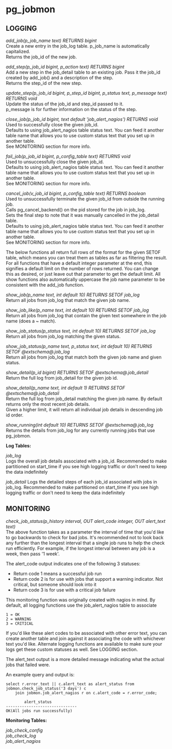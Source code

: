 pg_jobmon
=========

LOGGING
-------

*add_job(p_job_name text) RETURNS bigint*  
    Create a new entry in the job_log table. p_job_name is automatically capitalized.   
    Returns the job_id of the new job.  

*add_step(p_job_id bigint, p_action text) RETURNS bigint*  
    Add a new step in the job_detail table to an existing job. Pass it the job_id  
    created by add_job() and a description of the step.  
    Returns the step_id of the new step.

*update_step(p_job_id bigint, p_step_id bigint, p_status text, p_message text) RETURNS void*  
    Update the status of the job_id and step_id passed to it.  
    p_message is for further information on the status of the step.  
    
*close_job(p_job_id bigint, text default 'job_alert_nagios') RETURNS void*  
    Used to successfully close the given job_id.  
    Defaults to using job_alert_nagios table status text. You can feed it another table name
    that allows you to use custom status text that you set up in another table.  
    See MONITORING section for more info.  
    
*fail_job(p_job_id bigint, p_config_table text) RETURNS void*  
    Used to unsuccessfully close the given job_id.  
    Defaults to using job_alert_nagios table status text. You can feed it another table name
    that allows you to use custom status text that you set up in another table.  
    See MONITORING section for more info.  
    
*cancel_job(v_job_id bigint, p_config_table text) RETURNS boolean*  
    Used to unsuccessfully terminate the given job_id from outside the running job.  
    Calls pg_cancel_backend() on the pid stored for the job in job_log.  
    Sets the final step to note that it was manually cancelled in the job_detail table.  
    Defaults to using job_alert_nagios table status text. You can feed it another table name
    that allows you to use custom status text that you set up in another table.  
    See MONITORING section for more info.

The below functions all return full rows of the format for the given SETOF table, which means you can treat them as tables as far as filtering the result. For all functions that have a default integer parameter at the end, this signifies a default limit on the number of rows returned. You can change this as desired, or just leave out that parameter to get the default limit.
All show functions also automatically uppercase the job name parameter to be consistent with the add_job function.

*show_job(p_name text, int default 10) RETURNS SETOF job_log*  
    Return all jobs from job_log that match the given job name. 

*show_job_like(p_name text, int default 10) RETURNS SETOF job_log*  
    Return all jobs from job_log that contain the given text somewhere in the job name (does a ~ match).

*show_job_status(p_status text, int default 10) RETURNS SETOF job_log*  
    Return all jobs from job_log matching the given status.

*show_job_status(p_name text, p_status text, int default 10) RETURNS SETOF @extschema@.job_log*  
    Return all jobs from job_log that match both the given job name and given status.

*show_detail(p_id bigint) RETURNS SETOF @extschema@.job_detail*  
    Return the full log from job_detail for the given job id.

*show_detail(p_name text, int default 1) RETURNS SETOF @extschema@.job_detail*  
    Return the full log from job_detail matching the given job name. By default returns only the most recent job details.  
    Given a higher limit, it will return all individual job details in descending job id order.

*show_running(int default 10) RETURNS SETOF @extschema@.job_log*  
    Returns the details from job_log for any currently running jobs that use pg_jobmon.
    

**Log Tables:**  

*job_log*  
    Logs the overall job details associated with a job_id. Recommended to make partitioned on start_time if you see high logging traffic or don't 
    need to keep the data indefinitely  
   
*job_detail*
    Logs the detailed steps of each job_id associated with jobs in job_log. Recommended to make partitioned on start_time if you see high logging traffic 
    or don't need to keep the data indefinitely 
    

MONITORING
----------

*check_job_status(p_history interval, OUT alert_code integer, OUT alert_text text)*  
The above function takes as a parameter the interval of time that you'd like to go backwards to check for bad jobs. It's recommended not to look back any further than the longest interval that a single job runs to help the check run efficiently. For example, if the longest interval between any job is a week, then pass '1 week'.

The alert_code output indicates one of the following 3 statuses:  
* Return code 1 means a successful job run  
* Return code 2 is for use with jobs that support a warning indicator. 
    Not critical, but someone should look into it
* Return code 3 is for use with a critical job failure 

This monitoring function was originally created with nagios in mind. By default, all logging functions use the job_alert_nagios table to associate  
 
    1 = OK
    2 = WARNING
    3 = CRITICAL

If you'd like these alert codes to be associated with other error text, you can create another table and join against it associating the code with whichever text you'd like. Alternate logging functions are available to make sure your logs get these custom statuses as well.
See LOGGING section.

The alert_text output is a more detailed message indicating what the actual jobs that failed were.

An example query and output is:

    select r.error_text || c.alert_text as alert_status from jobmon.check_job_status('3 days') c 
        join jobmon.job_alert_nagios r on c.alert_code = r.error_code;

            alert_status          
    -------------------------------
    OK(All jobs run successfully)


**Monitoring Tables:**

*job_check_config*  
*job_check_log*  
*job_alert_nagios*
